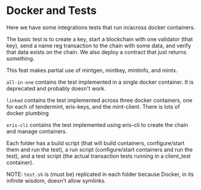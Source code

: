 # Docker and Tests

Here we have some integrations tests that run in/across docker containers.

The basic test is to create a key, start a blockchain with one validator (that key), 
send a name reg transaction to the chain with some data, and verify that data exists on the chain.
We also deploy a contract that just returns something.

This feat makes partial use of mintgen, mintkey, mintinfo, and mintx.

`all-in-one` contains the test implemented in a single docker container. It is deprecated and probably doesn't work.

`linked` contains the test implemented across three docker containers, one for each of tendermint, eris-keys, and the mint-client. 
There is lots of docker plumbing

`eris-cli` contains the test implemented using eris-cli to create the chain and manage containers.

Each folder has a build script (that will build containers, configure/start them and run the test), a run script (configure/start containers and run the test), and a test script (the actual transaction tests running in a client_test container). 

NOTE: `test.sh` is (must be) replicated in each folder because Docker, in its infinite wisdom, doesn't allow symlinks.

